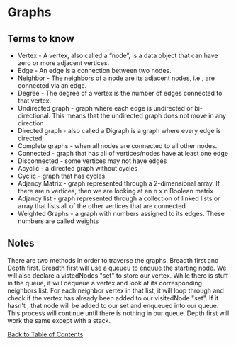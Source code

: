 # Graphs

## Terms to know

- Vertex - A vertex, also called a “node”, is a data object that can have zero or more adjacent vertices.
- Edge - An edge is a connection between two nodes.
- Neighbor - The neighbors of a node are its adjacent nodes, i.e., are connected via an edge.
- Degree - The degree of a vertex is the number of edges connected to that vertex.
- Undirected graph - graph where each edge is undirected or bi-directional. This means that the undirected graph does not move in any direction
- Directed graph - also called a Digraph is a graph where every edge is directed
- Complete graphs - when all nodes are connected to all other nodes.
- Connected - graph that has all of vertices/nodes have at least one edge
- Disconnected - some vertices may not have edges
- Acyclic - a directed graph without cycles
- Cyclic - graph that has cycles.
- Adjancy Matrix - graph represented through a 2-dimensional array. If there are n vertices, then we are looking at an n x n Boolean matrix
- Adjancy list - graph represented through a collection of linked lists or array that lists all of the other vertices that are connected.
- Weighted Graphs - a graph with numbers assigned to its edges. These numbers are called weights

## Notes

There are two methods in order to traverse the graphs. Breadth first and Depth first. Breadth first will use a queueu to enquue the starting node. We will also declare a vistedNodes "set" to store our vertex. While there is stuff in the queue, it will dequeue a vertex and look at its corresponding neighbors list. For each neighbor vertex in that list, it will loop through and check if the vertex has already been added to our visitedNode "set". If it hasn't , that node will be added to our set and enqueued into our queue. This process will continue until there is nothing in our queue. Depth first will work the same except with a stack.

[Back to Table of Contents](../README.md)
